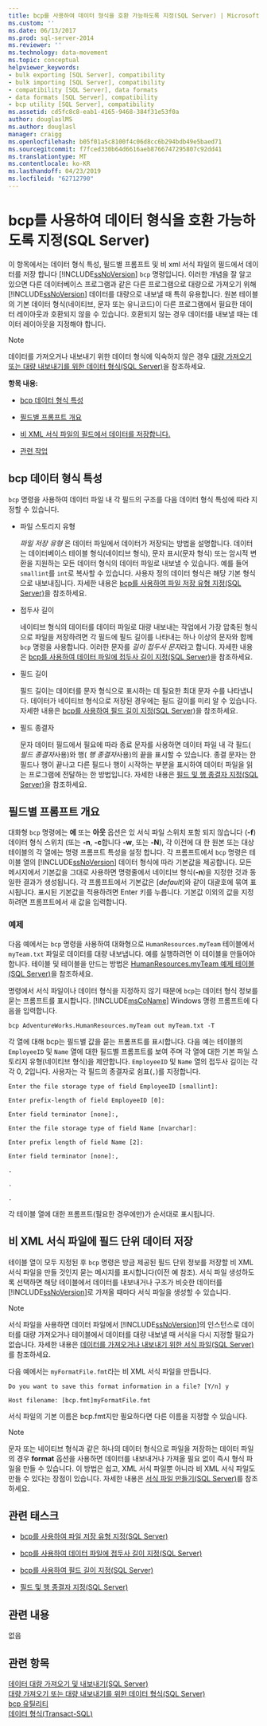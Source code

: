 ```yaml
---
title: bcp를 사용하여 데이터 형식을 호환 가능하도록 지정(SQL Server) | Microsoft 문서
ms.custom: ''
ms.date: 06/13/2017
ms.prod: sql-server-2014
ms.reviewer: ''
ms.technology: data-movement
ms.topic: conceptual
helpviewer_keywords:
- bulk exporting [SQL Server], compatibility
- bulk importing [SQL Server], compatibility
- compatibility [SQL Server], data formats
- data formats [SQL Server], compatibility
- bcp utility [SQL Server], compatibility
ms.assetid: cd5fc8c8-eab1-4165-9468-384f31e53f0a
author: douglaslMS
ms.author: douglasl
manager: craigg
ms.openlocfilehash: b05f01a5c8100f4c06d8cc6b294bdb49e5baed71
ms.sourcegitcommit: f7fced330b64d6616aeb8766747295807c92dd41
ms.translationtype: MT
ms.contentlocale: ko-KR
ms.lasthandoff: 04/23/2019
ms.locfileid: "62712790"
---
```

# <a name="specify-data-formats-for-compatibility-when-using-bcp-sql-server"></a>bcp를 사용하여 데이터 형식을 호환 가능하도록 지정(SQL Server)
  이 항목에서는 데이터 형식 특성, 필드별 프롬프트 및 비 xml 서식 파일의 필드에서 데이터를 저장 합니다 [!INCLUDE[ssNoVersion](../../includes/ssnoversion-md.md)] `bcp` 명령입니다. 이러한 개념을 잘 알고 있으면 다른 데이터베이스 프로그램과 같은 다른 프로그램으로 대량으로 가져오기 위해 [!INCLUDE[ssNoVersion](../../includes/ssnoversion-md.md)] 데이터를 대량으로 내보낼 때 특히 유용합니다. 원본 테이블의 기본 데이터 형식(네이티브, 문자 또는 유니코드)이 다른 프로그램에서 필요한 데이터 레이아웃과 호환되지 않을 수 있습니다. 호환되지 않는 경우 데이터를 내보낼 때는 데이터 레이아웃을 지정해야 합니다.  
  
> [!NOTE]  
>  데이터를 가져오거나 내보내기 위한 데이터 형식에 익숙하지 않은 경우 [대량 가져오기 또는 대량 내보내기를 위한 데이터 형식&#40;SQL Server&#41;](data-formats-for-bulk-import-or-bulk-export-sql-server.md)을 참조하세요.  
  
 **항목 내용:**  
  
-   [bcp 데이터 형식 특성](#bcpDataFormatAttr)  
  
-   [필드별 프롬프트 개요](#FieldSpecificPrompts)  
  
-   [비 XML 서식 파일의 필드에서 데이터를 저장합니다.](#FieldByFieldNonXmlFF)  
  
-   [관련 작업](#RelatedTasks)  
  
##  <a name="bcpDataFormatAttr"></a> bcp 데이터 형식 특성  
 `bcp` 명령을 사용하여 데이터 파일 내 각 필드의 구조를 다음 데이터 형식 특성에 따라 지정할 수 있습니다.  
  
-   파일 스토리지 유형  
  
     *파일 저장 유형* 은 데이터 파일에서 데이터가 저장되는 방법을 설명합니다. 데이터는 데이터베이스 테이블 형식(네이티브 형식), 문자 표시(문자 형식) 또는 암시적 변환을 지원하는 모든 데이터 형식의 데이터 파일로 내보낼 수 있습니다. 예를 들어 `smallint`를 `int`로 복사할 수 있습니다. 사용자 정의 데이터 형식은 해당 기본 형식으로 내보내집니다. 자세한 내용은 [bcp를 사용하여 파일 저장 유형 지정&#40;SQL Server&#41;](specify-file-storage-type-by-using-bcp-sql-server.md)을 참조하세요.  
  
-   접두사 길이  
  
     네이티브 형식의 데이터를 데이터 파일로 대량 내보내는 작업에서 가장 압축된 형식으로 파일을 저장하려면 각 필드에 필드 길이를 나타내는 하나 이상의 문자와 함께 `bcp` 명령을 사용합니다. 이러한 문자를 *길이 접두사 문자*라고 합니다. 자세한 내용은 [bcp를 사용하여 데이터 파일에 접두사 길이 지정&#40;SQL Server&#41;](specify-prefix-length-in-data-files-by-using-bcp-sql-server.md)을 참조하세요.  
  
-   필드 길이  
  
     필드 길이는 데이터를 문자 형식으로 표시하는 데 필요한 최대 문자 수를 나타냅니다. 데이터가 네이티브 형식으로 저장된 경우에는 필드 길이를 미리 알 수 있습니다. 자세한 내용은 [bcp를 사용하여 필드 길이 지정&#40;SQL Server&#41;](specify-field-length-by-using-bcp-sql-server.md)을 참조하세요.  
  
-   필드 종결자  
  
     문자 데이터 필드에서 필요에 따라 종료 문자를 사용하면 데이터 파일 내 각 필드( *필드 종결자*사용)와 행( *행 종결자*사용)의 끝을 표시할 수 있습니다. 종결 문자는 한 필드나 행이 끝나고 다른 필드나 행이 시작하는 부분을 표시하여 데이터 파일을 읽는 프로그램에 전달하는 한 방법입니다. 자세한 내용은 [필드 및 행 종결자 지정&#40;SQL Server&#41;](specify-field-and-row-terminators-sql-server.md)을 참조하세요.  
  
##  <a name="FieldSpecificPrompts"></a> 필드별 프롬프트 개요  
 대화형 `bcp` 명령에는 **에** 또는 **아웃** 옵션은 있 서식 파일 스위치 포함 되지 않습니다 (**-f**) 데이터 형식 스위치 (또는 **-n**, **-c**합니다 **-w**, 또는 **-N**), 각 이전에 대 한 원본 또는 대상 테이블의 각 열에는 명령 프롬프트 특성을 설정 합니다. 각 프롬프트에서 `bcp` 명령은 테이블 열의 [!INCLUDE[ssNoVersion](../../includes/ssnoversion-md.md)] 데이터 형식에 따라 기본값을 제공합니다. 모든 메시지에서 기본값을 그대로 사용하면 명령줄에서 네이티브 형식(**-n**)을 지정한 것과 동일한 결과가 생성됩니다. 각 프롬프트에서 기본값은 [*default*]와 같이 대괄호에 묶여 표시됩니다. 표시된 기본값을 적용하려면 Enter 키를 누릅니다. 기본값 이외의 값을 지정하려면 프롬프트에서 새 값을 입력합니다.  
  
### <a name="example"></a>예제  
 다음 예에서는 `bcp` 명령을 사용하여 대화형으로 `HumanResources.myTeam` 테이블에서 `myTeam.txt` 파일로 데이터를 대량 내보냅니다. 예를 실행하려면 이 테이블을 만들어야 합니다. 테이블 및 테이블을 만드는 방법은 [HumanResources.myTeam 예제 테이블&#40;SQL Server&#41;](humanresources-myteam-sample-table-sql-server.md)을 참조하세요.  
  
 명령에서 서식 파일이나 데이터 형식을 지정하지 않기 때문에 `bcp`는 데이터 형식 정보를 묻는 프롬프트를 표시합니다. [!INCLUDE[msCoName](../../includes/msconame-md.md)] Windows 명령 프롬프트에 다음을 입력합니다.  
  
```  
bcp AdventureWorks.HumanResources.myTeam out myTeam.txt -T  
```  
  
 각 열에 대해 bcp는 필드별 값을 묻는 프롬프트를 표시합니다. 다음 예는 테이블의 `EmployeeID` 및 `Name` 열에 대한 필드별 프롬프트를 보여 주며 각 열에 대한 기본 파일 스토리지 유형(네이티브 형식)을 제안합니다. `EmployeeID` 및 `Name` 열의 접두사 길이는 각각 0, 2입니다. 사용자는 각 필드의 종결자로 쉼표(`,`)를 지정합니다.  
  
 `Enter the file storage type of field EmployeeID [smallint]:`  
  
 `Enter prefix-length of field EmployeeID [0]:`  
  
 `Enter field terminator [none]:,`  
  
 `Enter the file storage type of field Name [nvarchar]:`  
  
 `Enter prefix length of field Name [2]:`  
  
 `Enter field terminator [none]:,`  
  
 `.`  
  
 `.`  
  
 `.`  
  
 각 테이블 열에 대한 프롬프트(필요한 경우에만)가 순서대로 표시됩니다.  
  
##  <a name="FieldByFieldNonXmlFF"></a> 비 XML 서식 파일에 필드 단위 데이터 저장  
 테이블 열이 모두 지정된 후 `bcp` 명령은 방금 제공된 필드 단위 정보를 저장할 비 XML 서식 파일을 만들 것인지 묻는 메시지를 표시합니다(이전 예 참조). 서식 파일 생성하도록 선택하면 해당 테이블에서 데이터를 내보내거나 구조가 비슷한 데이터를 [!INCLUDE[ssNoVersion](../../includes/ssnoversion-md.md)]로 가져올 때마다 서식 파일을 생성할 수 있습니다.  
  
> [!NOTE]  
>  서식 파일을 사용하면 데이터 파일에서 [!INCLUDE[ssNoVersion](../../includes/ssnoversion-md.md)]의 인스턴스로 데이터를 대량 가져오거나 테이블에서 데이터를 대량 내보낼 때 서식을 다시 지정할 필요가 없습니다. 자세한 내용은 [데이터를 가져오거나 내보내기 위한 서식 파일&#40;SQL Server&#41;](format-files-for-importing-or-exporting-data-sql-server.md)를 참조하세요.  
  
 다음 예에서는 `myFormatFile.fmt`라는 비 XML 서식 파일을 만듭니다.  
  
 `Do you want to save this format information in a file? [Y/n] y`  
  
 `Host filename: [bcp.fmt]myFormatFile.fmt`  
  
 서식 파일의 기본 이름은 bcp.fmt지만 필요하다면 다른 이름을 지정할 수 있습니다.  
  
> [!NOTE]  
>  문자 또는 네이티브 형식과 같은 하나의 데이터 형식으로 파일을 저장하는 데이터 파일의 경우 **format** 옵션을 사용하면 데이터를 내보내거나 가져올 필요 없이 즉시 형식 파일을 만들 수 있습니다. 이 방법은 쉽고, XML 서식 파일뿐 아니라 비 XML 서식 파일도 만들 수 있다는 장점이 있습니다. 자세한 내용은 [서식 파일 만들기&#40;SQL Server&#41;](create-a-format-file-sql-server.md)를 참조하세요.  
  
##  <a name="RelatedTasks"></a> 관련 태스크  
  
-   [bcp를 사용하여 파일 저장 유형 지정&#40;SQL Server&#41;](specify-file-storage-type-by-using-bcp-sql-server.md)  
  
-   [bcp를 사용하여 데이터 파일에 접두사 길이 지정&#40;SQL Server&#41;](specify-prefix-length-in-data-files-by-using-bcp-sql-server.md)  
  
-   [bcp를 사용하여 필드 길이 지정&#40;SQL Server&#41;](specify-field-length-by-using-bcp-sql-server.md)  
  
-   [필드 및 행 종결자 지정&#40;SQL Server&#41;](specify-field-and-row-terminators-sql-server.md)  
  
## <a name="related-content"></a>관련 내용  
 없음  
  
## <a name="see-also"></a>관련 항목  
 [데이터 대량 가져오기 및 내보내기&#40;SQL Server&#41;](bulk-import-and-export-of-data-sql-server.md)   
 [대량 가져오기 또는 대량 내보내기를 위한 데이터 형식&#40;SQL Server&#41;](data-formats-for-bulk-import-or-bulk-export-sql-server.md)   
 [bcp 유틸리티](../../tools/bcp-utility.md)   
 [데이터 형식&#40;Transact-SQL&#41;](/sql/t-sql/data-types/data-types-transact-sql)  
  
  
